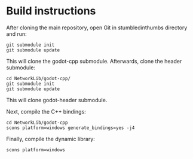 # Build instructions

After cloning the main repository, open Git in stumbledinthumbs directory and run:
```
git submodule init
git submodule update
```
This will clone the godot-cpp submodule. Afterwards, clone the header submodule:
```
cd NetworkLib/godot-cpp/
git submodule init
git submodule update
```
This will clone godot-header submodule.

Next, compile the C++ bindings:
```
cd NetworkLib/godot-cpp
scons platform=windows generate_bindings=yes -j4
```

Finally, compile the dynamic library:
```
scons platform=windows
```
